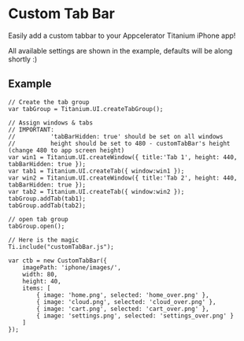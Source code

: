 Custom Tab Bar
==============

Easily add a custom tabbar to your Appcelerator Titanium iPhone app!

All available settings are shown in the example, defaults will be along shortly :)

Example
--------

	// Create the tab group
	var tabGroup = Titanium.UI.createTabGroup();

	// Assign windows & tabs
	// IMPORTANT:
	//			'tabBarHidden: true' should be set on all windows
	//			height should be set to 480 - customTabBar's height (change 480 to app screen height)
	var win1 = Titanium.UI.createWindow({ title:'Tab 1', height: 440, tabBarHidden: true });
	var tab1 = Titanium.UI.createTab({ window:win1 });
	var win2 = Titanium.UI.createWindow({ title:'Tab 2', height: 440, tabBarHidden: true });
	var tab2 = Titanium.UI.createTab({ window:win2 });
	tabGroup.addTab(tab1);  
	tabGroup.addTab(tab2);  

	// open tab group
	tabGroup.open();

	// Here is the magic
	Ti.include("customTabBar.js");

	var ctb = new CustomTabBar({
		imagePath: 'iphone/images/',
		width: 80,
		height: 40,
		items: [
			{ image: 'home.png', selected: 'home_over.png' },
			{ image: 'cloud.png', selected: 'cloud_over.png' },
			{ image: 'cart.png', selected: 'cart_over.png' },
			{ image: 'settings.png', selected: 'settings_over.png' }
		]
	});